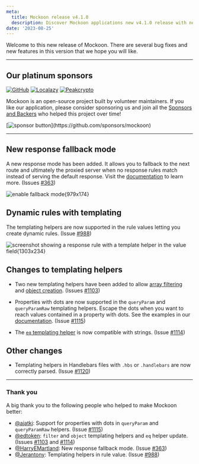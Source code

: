 ```yaml
---
meta:
  title: Mockoon release v4.1.0
  description: Discover Mockoon applications new v4.1.0 release with new response fallback mode, dynamic rules with templating and more.
date: '2023-08-25'
---
```


Welcome to this new release of Mockoon. There are several bug fixes and new features in this version that we hope you will like.

---

## Our platinum sponsors

[![GitHub](https://mockoon.com/images/sponsors/github.png)](https://github.blog/2023-04-12-github-accelerator-our-first-cohort-and-whats-next/)
[![Localazy](https://mockoon.com/images/sponsors/localazy.png)](https://localazy.com/register?ref=a9CiDC61gOac-azO)
[![Peakcrypto](https://mockoon.com/images/sponsors/peakcrypto.png)](https://www.peakcrypto.com/)

Mockoon is an open-source project built by volunteer maintainers. If you like our application, please consider sponsoring us and join all the [Sponsors and Backers](https://github.com/mockoon/mockoon/blob/main/backers.md) who helped this project over time!

[![sponsor button](https://mockoon.com/images/sponsor-btn-250.png?)](https://github.com/sponsors/mockoon)

---

## New response fallback mode

A new response mode has been added. It allows you to fallback to the next route and ultimately the proxied server when no response rules match instead of serving the default response. Visit the [documentation](https://mockoon.com/docs/latest/route-responses/multiple-responses/#fallback-mode) to learn more. (Issues [#363](https://github.com/mockoon/mockoon/issues/363))

![enable fallback mode{979x174}](/images/releases/4.1.0/enable-response-fallback-mode.png)

## Dynamic rules with templating

The templating helpers are now supported in the rule values letting you create dynamic rules. (Issue [#988](https://github.com/mockoon/mockoon/issues/988))

![screenshot showing a response rule with a template helper in the value field{1303x234}](/images/releases/4.1.0/template-helper-response-rule-value.png)

## Changes to templating helpers

- Two new templating helpers have been added to allow [array filtering](https://mockoon.com/docs/latest/templating/mockoon-helpers/#filter) and [object creation](https://mockoon.com/docs/latest/templating/mockoon-helpers/#object). (Issues [#1103](https://github.com/mockoon/mockoon/issues/1103))

- Properties with dots are now supported in the `queryParam` and `queryParamRaw` templating helpers. Escape the dots when you want to reach values contained in a property with dots. See the examples in our [documentation](https://mockoon.com/docs/latest/templating/mockoon-request-helpers/#queryparam). (Issue [#1115](https://github.com/mockoon/mockoon/issues/1115))

- The [`eq` templating helper](https://mockoon.com/docs/latest/templating/mockoon-helpers/#eq) is now compatible with strings. (Issue [#1114](https://github.com/mockoon/mockoon/issues/1114))

## Other changes

- Templating helpers in Handlebars files with `.hbs` or `.handlebars` are now correctly parsed. (Issue [#1120](https://github.com/mockoon/mockoon/issues/1120))

---

### Thank you

A big thank you to the following people who helped to make Mockoon better:

- [@ajatkj](https://github.com/ajatkj): Support for properties with dots in `queryParam` and `queryParamRaw` helpers. (Issue [#1115](https://github.com/mockoon/mockoon/issues/1115))
- [@edtoken](https://github.com/edtoken): `filter` and `object` templating helpers and `eq` helper update. (Issues [#1103](https://github.com/mockoon/mockoon/issues/1103) and [#1114](https://github.com/mockoon/mockoon/issues/1114))
- [@HarryEMartland](https://github.com/HarryEMartland): New response fallback mode. (Issue [#363](https://github.com/mockoon/mockoon/issues/363))
- [@Jerantony](https://github.com/Jerantony): Templating helpers in rule value. (Issue [#988](https://github.com/mockoon/mockoon/issues/988))
